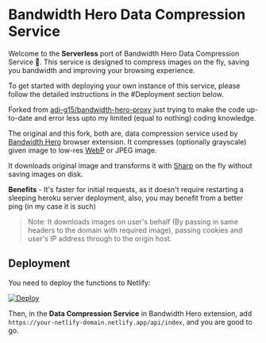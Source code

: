 # Bandwidth Hero Data Compression Service

Welcome to the **Serverless** port of Bandwidth Hero Data Compression Service 🚀. This service is designed to compress images on the fly, saving you bandwidth and improving your browsing experience.

To get started with deploying your own instance of this service, please follow the detailed instructions in the #Deployment section below.

Forked from [adi-g15/bandwidth-hero-proxy](https://github.com/adi-g15/bandwidth-hero-proxy) just trying to make the code up-to-date and error less upto my limited (equal to nothing) coding knowledge.

The original and this fork, both are, data compression service used by [Bandwidth Hero](https://github.com/ayastreb/bandwidth-hero) browser extension. It compresses (optionally grayscale) given image to low-res [WebP](https://developers.google.com/speed/webp/) or JPEG image.

It downloads original image and transforms it with [Sharp](https://github.com/lovell/sharp) on the fly without saving images on disk.

**Benefits** - It's faster for initial requests, as it doesn't require restarting a sleeping heroku server deployment, also, you may benefit from a better ping (in my case it is such)

> Note: It downloads images on user's behalf (By passing in same headers to the domain with required image), passing cookies and user's IP address through to the origin host.

## Deployment

You need to deploy the functions to Netlify:

[![Deploy](https://www.netlify.com/img/deploy/button.svg)](https://app.netlify.com/start/deploy?repository=https://github.com/4nds/bandwidth-hero-proxy2)

Then, in the **Data Compression Service** in Bandwidth Hero extension, add `https://your-netlify-domain.netlify.app/api/index`, and you are good to go.

<!-- READ THIS ARTICLE LATER AdityaG
Check out [this guide](https://www.digitalocean.com/community/tutorials/how-to-set-up-a-node-js-application-for-production-on-ubuntu-16-04)
on how to setup Node.js on Ubuntu.
DigitalOcean also provides an
[easy way](https://www.digitalocean.com/products/one-click-apps/node-js/) to setup a server ready to
host Node.js apps.
-->
